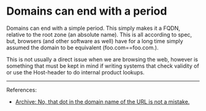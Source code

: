 # Domains can end with a period

Domains can end with a simple period. This simply makes it a FQDN, relative to
the root zone (an absolute name). This is all according to spec, but, browsers
(and other software as well) have for a long time simply assumed the domain to
be equivalent (foo.com==foo.com.).

This is not usually a direct issue when we are browsing the web, however is
something that must be kept in mind if writing systems that check validity of or
use the Host-header to do internal product lookups.

---

References:
* [Archive: No, that dot in the domain name of the URL is not a mistake.](https://web.archive.org/web/20120103091907/http://homepages.tesco.net/J.deBoynePollard/FGA/web-fully-qualified-domain-name.html)
